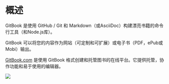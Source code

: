 # 概述

GitBook 是使用 GitHub / Git 和 Markdown（或AsciiDoc）构建漂亮书籍的命令行工具（和Node.js库）。

GitBook 可以将您的内容作为网站（可定制和可扩展）或电子书（PDF，ePub或Mobi）输出。

[GitBook.com](https://www.gitbook.com/) 是使用 GitBook 格式创建和托管图书的在线平台。它提供托管，协作功能和易于使用的编辑器。

![](G:\Projects\gitbook\pytest\images\Chapter_01_01.png)
